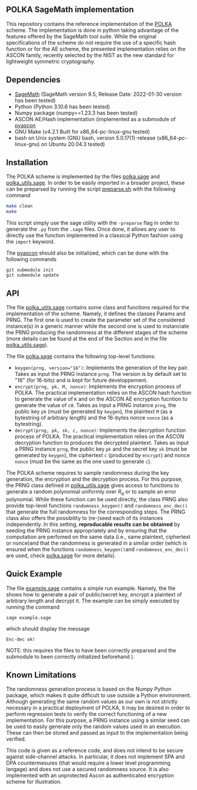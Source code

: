 ## POLKA SageMath implementation

This repository contains the reference implementation of the [POLKA](https://eprint.iacr.org/2022/873) scheme. The implementation is done in python taking advantage of the features offered by the SageMath tool suite. While the original specifications of the scheme do not require the use of a specific hash function or for the AE scheme, the presented implementation relies on the ASCON family, recently selected by the NIST as the new standard for lightweight symmetric cryptography. 

## Dependencies 

* [SageMath](https://www.sagemath.org/) (SageMath version 9.5, Release Date: 2022-01-30 version has been tested)
* Python (Python 3.10.6 has been tested)
* Numpy package (numpy==1.23.3 has been tested)
* ASCON AE/Hash implementation (implemented as a submodule of [pyascon](https://github.com/meichlseder/pyascon)
* GNU Make (v4.2.1 Built for x86_64-pc-linux-gnu tested)
* bash on Unix system (GNU bash, version 5.0.17(1)-release (x86_64-pc-linux-gnu) on Ubuntu 20.04.3 tested)

## Installation 

The POLKA scheme is implemented by the files [polka.sage](polka.sage) and [polka_utils.sage](polka_utils.sage). In order to be easily imported in 
a broader project, these can be preparsed by running the script [preparse.sh](preparse.sh) with the following command

```bash
make clean
make
```

This script simply use the sage utility with the `-preparse` flag in order to generate the `.py` from the `.sage` files. Once done, it allows any user to directly use the function implemented in a classical Python fashion using the `import` keyword. 

The [pyascon](https://github.com/meichlseder/pyascon) should also be initialized, which can be done with the following commands
```
git submodule init 
git submodule update
```

## API
The file [polka_utils.sage](polka_utils.sage) contains some class and functions required for the implementation of the scheme. Namely, it defines the classes Params and PRNG. The first one is used to create the parameter set of the considered instance(s) in a generic manner while the second one is used to instanciate the PRNG producing the randomness at the different stages of the scheme (more details can be found at the end of the Section and in the file [polka_utils.sage](polka_utils.sage)).

The file [polka.sage](polka.sage) contains the following top-level functions:
* `keygen(prng, version="16")`:  Implements the generation of the key pair. Takes as input the PRNG instance `prng`.  The version is by default set to "16" (for 16-bits) and is kept for future developpement. 
* `encrypt(prng, pk, M, nonce)`: Implements the encryption process of POLKA. The practical implementation relies on the ASCON hash function to generate the value of `K` and on the ASCON AE encryption fucntion to generate the value of `c0`.  Takes as input a PRNG instance `prng`, the public key `pk` (must be generated by `keygen`), the plaintext `M` (as a bytestring of arbitrary length) and the 16-bytes nonce `nonce` (as a bytestring).
* `decrypt(prng, pk, sk, c, nonce)`:
Implements the decryption function process of POLKA. The practical implementation relies on the ASCON decryption function to produces the decrypted plaintext. Takes as input a PRNG instance `prng`, the public key `pk` and the secret key `sk` (must be generated by `keygen`), the ciphertext `c` (produced by `encrypt`) and nonce `nonce` (must be the same as the one used to generate `c`).

The POLKA scheme requires to sample randomness during the key generation, the encryption and the decryption process. For this purpose, the PRNG class defined in [polka_utils.sage](polka_utils.sage) gives access to functions to generate a random polynomial uniformly over $R_q$ or to sample an error polynomial. While these function can be used directly, the class PRNG also provide top-level functions `randomness_keygen()` and `randomness_enc_dec()` that generate the full randomness for the corresponding steps. The PRNG class also offers the possibility to (re-)seed each of its instances independently. In this setting, **reproducable results can be obtained** by seeding the PRNG instance appropriately and by ensuring that the computation are perfomed on the same data (i.e., same plaintext, ciphertext or nonce)and that the randomness is generated in a similar order (which is ensured when the functions `randomness_keygen()`and `randomness_enc_dec()` are used, check [polka.sage](polka.sage) for more details). 

## Quick Example

The file [example.sage](example.sage) contains a simple run example. Namely, the file shows how to generate a pair of public/secret key, encrypt a plaintext of arbitrary length and decrypt it. The example can be simply executed by running the command

```
sage example.sage
```
which should display the message 
```
Enc-dec ok!
```
NOTE: this requires the files to have been correctly preparsed and the submodule to been correctly initialized beforehand ).

## Known Limitations 

The randomness generation process is based on the Numpy Python package, which makes it quite difficult to use outside a Python environment. Although generating the same random values as our own is not strictly necessary in a practical deployment of POLKA, it may be desired in order to perform regression tests to verify the correct functioning of a new implementation. For this purpose, a PRNG instance using a similar seed can be used to easily generate only the random values used in an execution. These can then be stored and passed as input to the implementation being verified.

This code is given as a reference code, and does not intend to be secure against side-channel attacks. In particular, it does not implement SPA and DPA countermesures (that would require a lower level programming langage) and does not use a secured randomness source. It is also implemented with an unprotected Ascon as authenticated encryption scheme for illustration.

